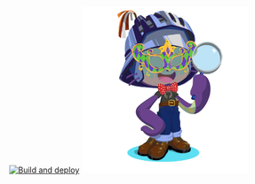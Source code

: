 [![Build and deploy](https://github.com/brain246/brain246.github.io/actions/workflows/pages-deploy.yml/badge.svg?branch=main)](https://github.com/brain246/brain246.github.io/actions/workflows/pages-deploy.yml)
<img src="https://raw.githubusercontent.com/brain246/brain246.github.io/6c97d8452d28ee3a58e7803f17dfb27cd079e675/_images/octocat-1665201955792.png" alt="Octocat" width="300"/>
